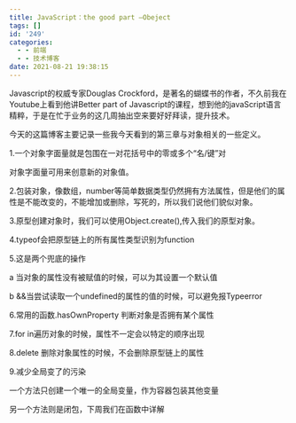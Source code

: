 ```yaml
---
title: JavaScript：the good part —Obeject
tags: []
id: '249'
categories:
  - - 前端
  - - 技术博客
date: 2021-08-21 19:38:15
---
```


Javascript的权威专家Douglas Crockford，是著名的蝴蝶书的作者，不久前我在Youtube上看到他讲Better part of Javascript的课程，想到他的javaScript语言精粹，于是在忙于业务的这几周抽出空来要好好拜读，提升技术。

今天的这篇博客主要记录一些我今天看到的第三章与对象相关的一些定义。

1.一个对象字面量就是包围在一对花括号中的零或多个“名/键”对

对象字面量可用来创意新的对象值。

2.包装对象，像数组，number等简单数据类型仍然拥有方法属性，但是他们的属性是不能改变的，不能增加或删除，写死的，所以我们说他们貌似对象。

3.原型创建对象时，我们可以使用Object.create(),传入我们的原型对象。

4.typeof会把原型链上的所有属性类型识别为function

5.这是两个兜底的操作

a 当对象的属性没有被赋值的时候，可以为其设置一个默认值

b &&当尝试读取一个undefined的属性的值的时候，可以避免报Typeerror

6.常用的函数.hasOwnProperty 判断对象是否拥有某个属性

7.for in遍历对象的时候，属性不一定会以特定的顺序出现

8.delete 删除对象属性的时候，不会删除原型链上的属性

9.减少全局变了的污染

一个方法只创建一个唯一的全局变量，作为容器包装其他变量

另一个方法则是闭包，下周我们在函数中详解